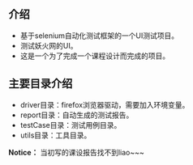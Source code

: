 ## 介绍
- 基于selenium自动化测试框架的一个UI测试项目。
- 测试妖火网的UI。
- 这是一个为了完成一个课程设计而完成的项目。

## 主要目录介绍
- driver目录：firefox浏览器驱动，需要加入环境变量。
- report目录：自动生成的测试报告。
- testCase目录：测试用例目录。
- utils目录：工具目录。

**Notice：** 当初写的课设报告找不到liao~~~
